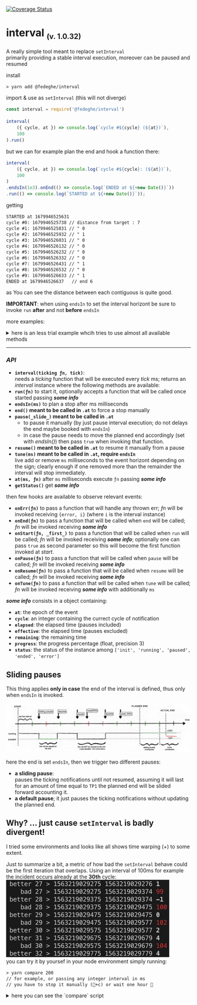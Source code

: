 [![Coverage Status](https://coveralls.io/repos/github/fedeghe/interval/badge.svg?branch=master)](https://coveralls.io/github/fedeghe/interval?branch=master)  
# interval <sub><small>(v. 1.0.32)</small></sub>

A really simple tool meant to replace `setInterval`  
primarily providing a stable interval execution, moreover can be paused and resumed

install
``` shell
> yarn add @fedeghe/interval 
```
import & use as `setInterval` (this will not diverge)
``` js
const interval = require('@fedeghe/interval')

interval(
    ({ cycle, at }) => console.log(`cycle #${cycle} (${at})`),
    100
).run()
```
but we can for example plan the end and hook a function there:
``` js
interval(
    ({ cycle, at }) => console.log(`cycle #${cycle}: (${at})`),
    100
)
.endsIn(1e3).onEnd(() => console.log(`ENDED at ${+new Date()}`))
.run(() => console.log(`STARTED at ${+new Date()}`));

```

getting

```
STARTED at 1679946525631
cycle #0: 1679946525738 // distance from target : 7
cycle #1: 1679946525831 // " 0
cycle #2: 1679946525932 // " 1
cycle #3: 1679946526031 // " 0
cycle #4: 1679946526132 // " 0
cycle #5: 1679946526232 // " 0
cycle #6: 1679946526332 // " 0
cycle #7: 1679946526431 // " 1
cycle #8: 1679946526532 // " 0
cycle #9: 1679946526633 // " 1
ENDED at 1679946526637   // end 6
```
as You can see the distance between each contiguous is quite good.

**IMPORTANT**: when using `endsIn` to set the interval horizont be sure to invoke `run` **after** and  not **before** `endsIn`

more examples:


<details>
<summary>here is an less trial example whcih tries to use almost all available methods</summary>

``` js  
var interval = require('../source/index'),
    start, end;
interval(function ({ cycle, elapsed, effective, progress, remaining }) {
    console.log(JSON.stringify({ cycle, remaining, elapsed, effective, progress }));
}, 20)
    .onStart(({ at }) => console.log(`start 1 (${at})`))
    .onStart(({ at }) => console.log(`start 2, add more really needed (same at ${at})`))
    .onTune(() => console.log('tuning'))
    .onPause(({ elapsed, effective }) => console.log('pausing', { elapsed, effective }))
    .onResume(({ elapsed, effective }) => console.log('resuming', { elapsed, effective }))
    .onEnd(function ({ progress }) {
        end = +new Date();
        console.log(`Ended in ${end - start} ms (${progress}%)`);
    })
    .at(230, ({ i }) => i.pause(true))
    .at(430, ({ i }) => i.resume())
    .at(600, ({ i }) => i.tune(600))
    .at(900, ({ i }) => i.tune(500))
    .at(1050, ({ i }) => i.tune(-300))
    .endsIn(1000)
    .run(({ at }) => {
        start = at;
        console.log('The very first start, wins over others onStart');
    });

```

and the output is similar to

``` 
The start
start 1
{ cycle: 0, elapsed: 63, effective: 63, progress: 6.3 }
{ cycle: 1, elapsed: 102, effective: 102, progress: 10.2 }
{ cycle: 2, elapsed: 150, effective: 150, progress: 15 }
{ cycle: 3, elapsed: 200, effective: 200, progress: 20 }
pausing { elapsed: 242, effective: 242 }
resuming { elapsed: 441, effective: 244 }
{ cycle: 5, elapsed: 450, effective: 253, progress: 25.3 }
{ cycle: 6, elapsed: 500, effective: 303, progress: 30.3 }
{ cycle: 7, elapsed: 551, effective: 354, progress: 35.4 }
{ cycle: 8, elapsed: 601, effective: 404, progress: 40.4 }
updating { elapsed: 612, effective: 415 }
{ cycle: 9, elapsed: 651, effective: 454, progress: 41.843 }
{ cycle: 10, elapsed: 700, effective: 503, progress: 46.359 }
{ cycle: 11, elapsed: 750, effective: 553, progress: 50.968 }
{ cycle: 12, elapsed: 801, effective: 604, progress: 55.668 }
pausing { elapsed: 842, effective: 645 }
resuming { elapsed: 1042, effective: 845 }
{ cycle: 13, elapsed: 1050, effective: 853, progress: 78.618 }
{ cycle: 14, elapsed: 1101, effective: 904, progress: 83.318 }
{ cycle: 15, elapsed: 1156, effective: 959, progress: 88.387 }
{ cycle: 16, elapsed: 1201, effective: 1004, progress: 92.535 }
{ cycle: 17, elapsed: 1252, effective: 1055, progress: 97.235 }
Ended in 1272 ms
```


</details>

---

### _API_
- **`interval(ticking ƒn, tick)`**:  
 needs a _ticking_ function that will be executed every _tick_ ms; returns an _interval_ instance where the following methods are available:
- **`run(ƒn)`** to start it, optionally accepts a function that will be called once started passing _**some info**_
- **`endsIn(ms)`** to plan a stop after ms milliseconds
- **`end()` meant to be called in `.at`** to force a stop manually  
- **`pause(_slide_)` meant to be called in `.at`**  
    - to pause it manually (by just pause interval execution; do not delays the end maybe booked with `endsIn`)  
    -  in case the pause needs to move the planned end accordingly (set with _endsIn()_) then pass `true` when invoking that function. 
- **`resume()` meant to be called in `.at`** to resume it manually from a pause  
- **`tune(ms)` meant to be called in `.at`, require `endsIn`**  
    live add or remove `ms` milliseconds to the event horizont depending on the sign; clearly enough if one removed more than the remainder the interval will stop immediately.     
- **`at(ms, ƒn)`** after `ms` milliseconds execute `ƒn` passing _**some info**_     
- **`getStatus()`** get _**some info**_    

then few hooks are available to observe relevant events:
- **`onErr(ƒn)`** to pass a function that will handle any thrown err; _ƒn_ will be invoked receiving `{error, i}` (where `i` is the interval instance)
- **`onEnd(ƒn)`** to pass a function that will be called when `end` will be called; _ƒn_ will be invoked receiving _**some info**_  
- **`onStart(ƒn, _first_)`** to pass a function that will be called when `run` will be called; _ƒn_ will be invoked receiving _**some info**_; optionally one can pass `true` as second parameter so this will become the first function invoked at _start_.
- **`onPause(ƒn)`** to pass a function that will be called when `pause` will be called; _ƒn_ will be invoked receiving _**some info**_ 
- **`onResume(ƒn)`** to pass a function that will be called when `resume` will be called; _ƒn_ will be invoked receiving _**some info**_  
- **`onTune(ƒn)`** to pass a function that will be called when `tune` will be called; _ƒn_ will be invoked receiving _**some info**_ with additionally `ms` 

_**some info**_ consists in a object containing: 
- **`at`**: the epoch of the event 
- **`cycle`**: an integer containing the currect cycle of notification 
- **`elapsed`**: the elapsed time (pauses included)   
- **`effective`**: the elapsed time (pauses excluded)
- **`remaining`**: the remaining time
- **`progress`**: the progress percentage (float, precision 3)
- **`status`**: the status of the instance among `['init', 'running', 'paused', 'ended', 'error']`

## Sliding pauses  
This thing applies **only in case** the end of the interval is defined, thus only when `endsIn` is invoked.

![100runs](https://raw.githubusercontent.com/fedeghe/interval/master/schema-slide.jpeg)  

here the end is set `endsIn`, then we trigger two different pauses:  
- **a sliding pause**:  
     pauses the ticking notifications until not resumed, assuming it will last for an amount of time equal to `TP1` the planned end will be slided forward accounting it.
- **a default pause**; it just pauses the ticking notifications without updating the planned end.

## Why? ... just cause `setInterval` is badly divergent!  
I tried some environments and looks like all shows time warping (+) to some extent.  

Just to summarize a bit, a metric of how bad the `setInterval` behave could be the first iteration that overlaps. 
Using an interval of 100ms for example the incident occurs already at the **30th** cycle:  
![100runs](https://raw.githubusercontent.com/fedeghe/interval/master/compare/100.png)  
you can try it by yoursef in your node environment simply running:  

```
> yarn compare 200
// for example, or passing any integer interval in ms
// you have to stop it manually (+c) or wait one hour 🤣
```

<details>
<summary>here you can see the `compare` script</summary>

``` js  
let args = process.argv.slice(2),
    start = +new Date(),
    i1 = 0,
    i2 = 0,
    increment = parseInt(args[0], 10) || 100;
const interval = require('./../dist/index.js'),
    int = interval(() => {
        const now = +new Date(),
            precise = ++i1 * increment + start;
        let diff = (now - precise);
        console.log(`better ${i1} > ${precise} ${now} \x1b[1m%s\x1b[0m`, `${diff}`);
    }, increment).run(),

    intervalW = setInterval(() => {
        const now = +new Date(),
            precise = ++i2 * increment + start;
        let diff = (now - precise);
        console.log(`   bad ${i2} > ${precise} ${now} \x1b[31m%s\x1b[0m`, `${diff}`);
    }, increment);

// stop anyway after one hour in case no ctrl+c
setTimeout(() => {
    int.clear();
    clearInterval(intervalW);
}, 3600000 * 1);

```
</details>



